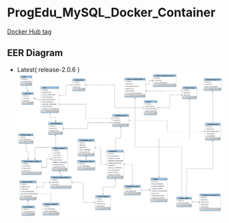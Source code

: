 # ProgEdu_MySQL_Docker_Container

[Docker Hub tag](https://hub.docker.com/r/fcumselab/fcu-progedu-mysql/tags)

## EER Diagram
* Latest( release-2.0.6 )
![](/EER/2.0.6/workbrench_export.png)

